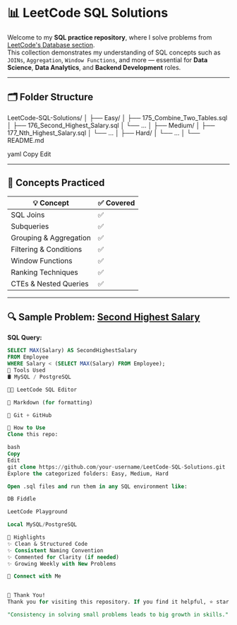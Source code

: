 # 📊 LeetCode SQL Solutions

Welcome to my **SQL practice repository**, where I solve problems from [LeetCode's Database section](https://leetcode.com/problemset/database/).  
This collection demonstrates my understanding of SQL concepts such as `JOINs`, `Aggregation`, `Window Functions`, and more — essential for **Data Science**, **Data Analytics**, and **Backend Development** roles.

---

## 🗂️ Folder Structure

LeetCode-SQL-Solutions/
│
├── Easy/
│ ├── 175_Combine_Two_Tables.sql
│ ├── 176_Second_Highest_Salary.sql
│ └── ...
│
├── Medium/
│ ├── 177_Nth_Highest_Salary.sql
│ └── ...
│
├── Hard/
│ └── ...
│
└── README.md

yaml
Copy
Edit

---

## 🧠 Concepts Practiced

| 💡 Concept              | ✅ Covered |
|------------------------|------------|
| SQL Joins              | ✅         |
| Subqueries             | ✅         |
| Grouping & Aggregation | ✅         |
| Filtering & Conditions | ✅         |
| Window Functions       | ✅         |
| Ranking Techniques     | ✅         |
| CTEs & Nested Queries  | ✅         |

---

## 🔍 Sample Problem: [Second Highest Salary](https://leetcode.com/problems/second-highest-salary/)

**SQL Query:**
```sql
SELECT MAX(Salary) AS SecondHighestSalary
FROM Employee
WHERE Salary < (SELECT MAX(Salary) FROM Employee);
🧰 Tools Used
🛢️ MySQL / PostgreSQL

🧑‍💻 LeetCode SQL Editor

📝 Markdown (for formatting)

🧩 Git + GitHub

🚀 How to Use
Clone this repo:

bash
Copy
Edit
git clone https://github.com/your-username/LeetCode-SQL-Solutions.git
Explore the categorized folders: Easy, Medium, Hard

Open .sql files and run them in any SQL environment like:

DB Fiddle

LeetCode Playground

Local MySQL/PostgreSQL

🌟 Highlights
✨ Clean & Structured Code
✨ Consistent Naming Convention
✨ Commented for Clarity (if needed)
✨ Growing Weekly with New Problems

🔗 Connect with Me


💫 Thank You!
Thank you for visiting this repository. If you find it helpful, ⭐️ star this repo and follow me for more data-driven content!

"Consistency in solving small problems leads to big growth in skills." 💪



